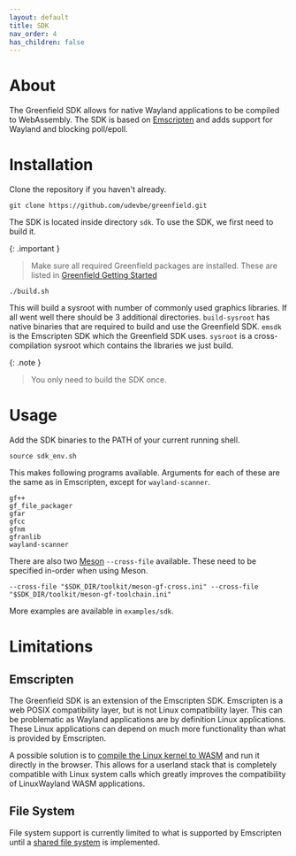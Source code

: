 ```yaml
---
layout: default
title: SDK
nav_order: 4
has_children: false
---
```


# About

The Greenfield SDK allows for native Wayland applications to be compiled to WebAssembly.
The SDK is based on [Emscripten](https://emscripten.org/) and adds support for Wayland and blocking poll/epoll.

# Installation

Clone the repository if you haven't already.
```shell
git clone https://github.com/udevbe/greenfield.git
```

The SDK is located inside directory `sdk`. To use the SDK, we first need to build it.

{: .important }
> Make sure all required Greenfield packages are installed. These are listed in [Greenfield Getting Started](/pages/getting_started)  

```shell
./build.sh
```

This will build a sysroot with number of commonly used graphics libraries. 
If all went well there should be 3 additional directories. `build-sysroot` has
native binaries that are required to build and use the Greenfield SDK. `emsdk` is the Emscripten SDK which the Greenfield SDK
uses. `sysroot` is a cross-compilation sysroot which contains the libraries we just build.

{: .note }
> You only need to build the SDK once.

# Usage

Add the SDK binaries to the PATH of your current running shell.

```shell
source sdk_env.sh
```

This makes following programs available. Arguments for each of these are the same as in Emscripten, except for `wayland-scanner`.

```shell
gf++
gf_file_packager
gfar
gfcc
gfnm
gfranlib
wayland-scanner
```

There are also two [Meson](https://mesonbuild.com/) `--cross-file` available. These need to be specified in-order when using Meson.

```shell
--cross-file "$SDK_DIR/toolkit/meson-gf-cross.ini" --cross-file "$SDK_DIR/toolkit/meson-gf-toolchain.ini"
```

More examples are available in `examples/sdk`.

# Limitations

## Emscripten

The Greenfield SDK is an extension of the Emscripten SDK. Emscripten
is a web POSIX compatibility layer, but is not Linux compatibility layer. This can be problematic as Wayland
applications are by definition Linux applications. These Linux applications can depend on much more functionality than what is provided by Emscripten.

A possible solution is to [compile the Linux kernel to WASM](/pages/future_plans/#web-kernel) and run it directly in the browser. This allows for
a userland stack that is completely compatible with Linux system calls which greatly improves the compatibility of LinuxWayland WASM applications.

## File System

File system support is currently limited to what is supported by Emscripten until a 
[shared file system](/pages/future_plans/#web-file-system) is implemented.
